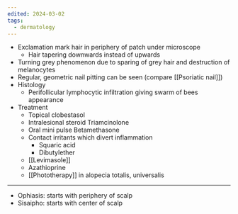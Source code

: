 ```yaml
---
edited: 2024-03-02
tags:
  - dermatology
---
```

- Exclamation mark hair in periphery of patch under microscope
	- Hair tapering downwards instead of upwards 
- Turning grey phenomenon due to sparing of grey hair and destruction of melanocytes
- Regular, geometric nail pitting can be seen (compare [[Psoriatic nail]])
- Histology
	- Perifollicular lymphocytic infiltration giving swarm of bees appearance 
- Treatment
	- Topical clobestasol
	- Intralesional steroid Triamcinolone
	- Oral mini pulse Betamethasone
	- Contact irritants which divert inflammation
		- Squaric acid
		- Dibutylether
	- [[Levimasole]] 
	- Azathioprine
	- [[Phototherapy]] in alopecia totalis, universalis 

---
- Ophiasis: starts with periphery of scalp
- Sisaipho: starts with center of scalp 